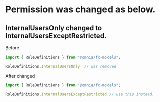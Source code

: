 # Permission was changed as below.

## InternalUsersOnly changed to InternalUsersExceptRestricted.

Before
```ts
import { RoleDefinitions } from "@omnia/fx-models";

RoleDefinitions.InternalUsersOnly  // was removed
```

After changed
```ts
import { RoleDefinitions } from "@omnia/fx-models";

RoleDefinitions.InternalUsersExceptRestricted // use this instead.
```


